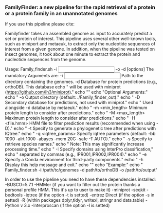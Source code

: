 ### FamilyFinder: a new pipeline for the rapid retrieval of a protein or a protein family in an unannotated genomes
If you use this pipeline please cite:

Familyfinder takes an assembled genome as input to accurately predict a set or protein of interest. This pipeline uses several other well-known tools, such as miniport and metaeuk, to extract only the nucleotide sequences of interest from a given genome. In addition, when the pipeline was tested on insect genomes, it took about one minute to extract the protein and nucleotide sequences from the genome. 

Usage: Family_finder.sh -i <input> -o <output> -d <database> [options]
The mandatory Arguments are:
-i <input>         Path to the directory containing the genomes.
-d <database>      Database for protein predictions (e.g., orthoDB). This database
  echo "                     will be used with miniprot (https://github.com/lh3/miniprot)."
  echo ""
  echo "Optional Arguments:"
  echo "  -o <output>        Output directory (default: ./Family_finder_out)."
  echo "  -D <database>      Secondary database for predictions, not used with miniprot."
  echo "                     Used alongside -d database by metaeuk."
  echo "  -m <min_length>    Minimum protein length to consider after predictions."
  echo "  -M <max_length>    Maximum protein length to consider after predictions."
  echo "  -H <file.hmm>      HMM file to filter prediction results (recommended when using -D)."
  echo "  -t                 Specify to generate a phylogenetic tree after predictions with IQtree."
  echo "  -q <iqtree_params> Specify iqtree parameters (default: -bb 1000 -alrt 1000 -abayes -mem 20G -safe -T AUTO)."
  echo "  -s                 Specify to retrieve species names."
  echo "                     Note: This may significantly increase processing time."
  echo "  -I <domain>        Specify domains using InterPro classification,"
  echo "                     separated by commas (e.g., IPR001,IPR002,IPR004)."
  echo "  -e <environment>   Specify a Conda environment for third-party components."
  echo "  -h                 Display this help message and exit."
  echo ""
  echo "Example:"
  echo "  Family_finder.sh -i /path/to/genomes -d path/to/orthoDB -o /path/to/output"



In order to use the pipeline you need to have these dependencies installed:
-BUSCO=5.7.1 
-HMMer (if you want to filter out the protein thanks a personal profile HMM. This it's up to user to make it) 
-miniprot
-seqkit
-bedtools
-iqtree (if the option -t is setted)
-entrez Direct (if the option -s in setted)
-R (within packages dplyr,tidyr, writexl, stringr and data.table)
-Python v 3.x
-Interproscan (if the option -I is setted)


<!--
**FamilyFinder/FamilyFinder** is a ✨ _special_ ✨ repository because its `README.md` (this file) appears on your GitHub profile.

Here are some ideas to get you started:

- 🔭 I’m currently working on ...
- 🌱 I’m currently learning ...
- 👯 I’m looking to collaborate on ...
- 🤔 I’m looking for help with ...
- 💬 Ask me about ...
- 📫 How to reach me: ...
- 😄 Pronouns: ...
- ⚡ Fun fact: ...
-->
